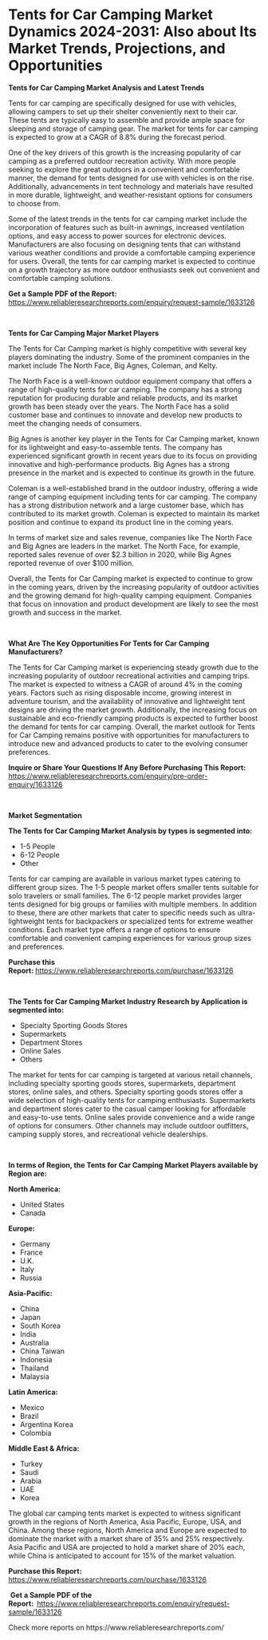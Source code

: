 <p><h1>Tents for Car Camping Market Dynamics 2024-2031: Also about Its Market Trends, Projections, and Opportunities</h1></p><p><strong>Tents for Car Camping Market Analysis and Latest Trends</strong></p>
<p><p>Tents for car camping are specifically designed for use with vehicles, allowing campers to set up their shelter conveniently next to their car. These tents are typically easy to assemble and provide ample space for sleeping and storage of camping gear. The market for tents for car camping is expected to grow at a CAGR of 8.8% during the forecast period. </p><p>One of the key drivers of this growth is the increasing popularity of car camping as a preferred outdoor recreation activity. With more people seeking to explore the great outdoors in a convenient and comfortable manner, the demand for tents designed for use with vehicles is on the rise. Additionally, advancements in tent technology and materials have resulted in more durable, lightweight, and weather-resistant options for consumers to choose from.</p><p>Some of the latest trends in the tents for car camping market include the incorporation of features such as built-in awnings, increased ventilation options, and easy access to power sources for electronic devices. Manufacturers are also focusing on designing tents that can withstand various weather conditions and provide a comfortable camping experience for users. Overall, the tents for car camping market is expected to continue on a growth trajectory as more outdoor enthusiasts seek out convenient and comfortable camping solutions.</p></p>
<p><strong>Get a Sample PDF of the Report:&nbsp;</strong> <a href="https://www.reliableresearchreports.com/enquiry/request-sample/1633126">https://www.reliableresearchreports.com/enquiry/request-sample/1633126</a></p>
<p>&nbsp;</p>
<p><strong>Tents for Car Camping Major Market Players</strong></p>
<p><p>The Tents for Car Camping market is highly competitive with several key players dominating the industry. Some of the prominent companies in the market include The North Face, Big Agnes, Coleman, and Kelty.</p><p>The North Face is a well-known outdoor equipment company that offers a range of high-quality tents for car camping. The company has a strong reputation for producing durable and reliable products, and its market growth has been steady over the years. The North Face has a solid customer base and continues to innovate and develop new products to meet the changing needs of consumers.</p><p>Big Agnes is another key player in the Tents for Car Camping market, known for its lightweight and easy-to-assemble tents. The company has experienced significant growth in recent years due to its focus on providing innovative and high-performance products. Big Agnes has a strong presence in the market and is expected to continue its growth in the future.</p><p>Coleman is a well-established brand in the outdoor industry, offering a wide range of camping equipment including tents for car camping. The company has a strong distribution network and a large customer base, which has contributed to its market growth. Coleman is expected to maintain its market position and continue to expand its product line in the coming years.</p><p>In terms of market size and sales revenue, companies like The North Face and Big Agnes are leaders in the market. The North Face, for example, reported sales revenue of over $2.3 billion in 2020, while Big Agnes reported revenue of over $100 million.</p><p>Overall, the Tents for Car Camping market is expected to continue to grow in the coming years, driven by the increasing popularity of outdoor activities and the growing demand for high-quality camping equipment. Companies that focus on innovation and product development are likely to see the most growth and success in the market.</p></p>
<p>&nbsp;</p>
<p><strong>What Are The Key Opportunities For Tents for Car Camping Manufacturers?</strong></p>
<p><p>The Tents for Car Camping market is experiencing steady growth due to the increasing popularity of outdoor recreational activities and camping trips. The market is expected to witness a CAGR of around 4% in the coming years. Factors such as rising disposable income, growing interest in adventure tourism, and the availability of innovative and lightweight tent designs are driving the market growth. Additionally, the increasing focus on sustainable and eco-friendly camping products is expected to further boost the demand for tents for car camping. Overall, the market outlook for Tents for Car Camping remains positive with opportunities for manufacturers to introduce new and advanced products to cater to the evolving consumer preferences.</p></p>
<p><strong>Inquire or Share Your Questions If Any Before Purchasing This Report:</strong> <a href="https://www.reliableresearchreports.com/enquiry/pre-order-enquiry/1633126">https://www.reliableresearchreports.com/enquiry/pre-order-enquiry/1633126</a></p>
<p>&nbsp;</p>
<p><strong>Market Segmentation</strong></p>
<p><strong>The Tents for Car Camping Market Analysis by types is segmented into:</strong></p>
<p><ul><li>1-5 People</li><li>6-12 People</li><li>Other</li></ul></p>
<p><p>Tents for car camping are available in various market types catering to different group sizes. The 1-5 people market offers smaller tents suitable for solo travelers or small families. The 6-12 people market provides larger tents designed for big groups or families with multiple members. In addition to these, there are other markets that cater to specific needs such as ultra-lightweight tents for backpackers or specialized tents for extreme weather conditions. Each market type offers a range of options to ensure comfortable and convenient camping experiences for various group sizes and preferences.</p></p>
<p><strong>Purchase this Report:&nbsp;</strong><a href="https://www.reliableresearchreports.com/purchase/1633126">https://www.reliableresearchreports.com/purchase/1633126</a></p>
<p>&nbsp;</p>
<p><strong>The Tents for Car Camping Market Industry Research by Application is segmented into:</strong></p>
<p><ul><li>Specialty Sporting Goods Stores</li><li>Supermarkets</li><li>Department Stores</li><li>Online Sales</li><li>Others</li></ul></p>
<p><p>The market for tents for car camping is targeted at various retail channels, including specialty sporting goods stores, supermarkets, department stores, online sales, and others. Specialty sporting goods stores offer a wide selection of high-quality tents for camping enthusiasts. Supermarkets and department stores cater to the casual camper looking for affordable and easy-to-use tents. Online sales provide convenience and a wide range of options for consumers. Other channels may include outdoor outfitters, camping supply stores, and recreational vehicle dealerships.</p></p>
<p>&nbsp;</p>
<p><strong>In terms of Region, the Tents for Car Camping Market Players available by Region are:</strong></p>
<p>
    <p> <strong> North America: </strong>
        <ul>
            <li>United States</li>
            <li>Canada</li>
        </ul>
        </p> 
    <p> <strong> Europe: </strong>
        <ul>
            <li>Germany</li>
            <li>France</li>
            <li>U.K.</li>
            <li>Italy</li>
            <li>Russia</li>
        </ul>
        </p> 
    <p> <strong> Asia-Pacific: </strong>
        <ul>
            <li>China</li>
            <li>Japan</li>
            <li>South Korea</li>
            <li>India</li>
            <li>Australia</li>
            <li>China Taiwan</li>
            <li>Indonesia</li>
            <li>Thailand</li>
            <li>Malaysia</li>
        </ul>
        </p> 
    <p> <strong> Latin America: </strong>
        <ul>
            <li>Mexico</li>
            <li>Brazil</li>
            <li>Argentina Korea</li>
            <li>Colombia</li>
        </ul>
        </p> 
    <p> <strong> Middle East & Africa: </strong>
        <ul>
            <li>Turkey</li>
            <li>Saudi</li>
            <li>Arabia</li>
            <li>UAE</li>
            <li>Korea</li>
        </ul>
    </p>
    </p>
<p><p>The global car camping tents market is expected to witness significant growth in the regions of North America, Asia Pacific, Europe, USA, and China. Among these regions, North America and Europe are expected to dominate the market with a market share of 35% and 25% respectively. Asia Pacific and USA are projected to hold a market share of 20% each, while China is anticipated to account for 15% of the market valuation.</p></p>
<p><strong>Purchase this Report: </strong><a href="https://www.reliableresearchreports.com/purchase/1633126">https://www.reliableresearchreports.com/purchase/1633126</a></p>
<p>&nbsp;<strong>Get a Sample PDF of the Report:&nbsp;&nbsp;</strong><a href="https://www.reliableresearchreports.com/enquiry/request-sample/1633126">https://www.reliableresearchreports.com/enquiry/request-sample/1633126</a></p>
<p><strong></strong></p>
<p>Check more reports on https://www.reliableresearchreports.com/</p>
